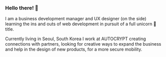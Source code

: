 ### Hello there! 👋
I am a business development manager and UX designer (on the side) learning the ins and outs of web development in pursuit of a full unicorn 🦄 title.

Currently living in Seoul, South Korea I work at AUTOCRYPT creating connections with partners, looking for creative ways to expand the business and help in the design of new products, for a more secure mobility.


<!--
**martintotev/martintotev** is a ✨ _special_ ✨ repository because its `README.md` (this file) appears on your GitHub profile.

- 🔭 I’m currently working on ...
- 🌱 I’m currently learning ...
- 👯 I’m looking to collaborate on ...
- 🤔 I’m looking for help with ...
- 💬 Ask me about ...
- 📫 How to reach me: ...
- 😄 Pronouns: ...
- ⚡ Fun fact: ...
-->
